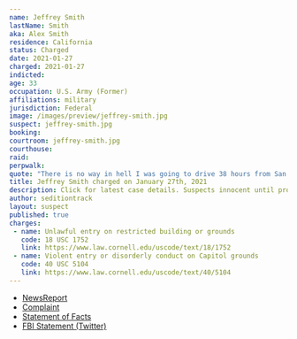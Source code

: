 ```yaml
---
name: Jeffrey Smith
lastName: Smith
aka: Alex Smith
residence: California
status: Charged
date: 2021-01-27
charged: 2021-01-27
indicted:
age: 33
occupation: U.S. Army (Former)
affiliations: military
jurisdiction: Federal
image: /images/preview/jeffrey-smith.jpg
suspect: jeffrey-smith.jpg
booking:
courtroom: jeffrey-smith.jpg
courthouse:
raid:
perpwalk:
quote: "There is no way in hell I was going to drive 38 hours from San Diego and not walk right through the front of the capital (sic) building."
title: Jeffrey Smith charged on January 27th, 2021
description: Click for latest case details. Suspects innocent until proven guilty.
author: seditiontrack
layout: suspect
published: true
charges:
 - name: Unlawful entry on restricted building or grounds
   code: 18 USC 1752
   link: https://www.law.cornell.edu/uscode/text/18/1752
 - name: Violent entry or disorderly conduct on Capitol grounds
   code: 40 USC 5104
   link: https://www.law.cornell.edu/uscode/text/40/5104
---
```

- [NewsReport](https://www.cbs8.com/article/news/politics/coronado-arrest-capitol-riot/509-740c83a7-f93e-4283-87da-d5a54005906b)
- [Complaint](https://www.justice.gov/opa/page/file/1361426/download)
- [Statement of Facts](https://www.justice.gov/opa/page/file/1361426/download)
- [FBI Statement (Twitter)](https://twitter.com/FBISanDiego/status/1354835002513645571?s=20)
